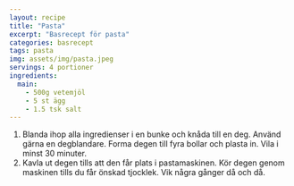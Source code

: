 ```yaml
---
layout: recipe
title: "Pasta"
excerpt: "Basrecept för pasta"
categories: basrecept
tags: pasta
img: assets/img/pasta.jpeg
servings: 4 portioner
ingredients:
  main:
    - 500g vetemjöl
    - 5 st ägg
    - 1.5 tsk salt
---
```


1. Blanda ihop alla ingredienser i en bunke och knåda till en deg. Använd gärna
   en degblandare. Forma degen till fyra bollar och plasta in. Vila i minst 30
   minuter.
2. Kavla ut degen tills att den får plats i pastamaskinen. Kör degen genom
   maskinen tills du får önskad tjocklek. Vik några gånger då och då.
